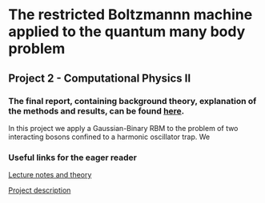 # The restricted Boltzmannn machine applied to the quantum many body problem
## Project 2 - Computational Physics II
### The final report, containing background theory, explanation of the methods and results, can be found [here]().

In this project we apply a Gaussian-Binary RBM to the problem of two interacting bosons confined to a harmonic oscillator trap. We


### Useful links for the eager reader

[Lecture notes and theory](http://compphysics.github.io/ComputationalPhysics2/doc/LectureNotes/_build/html/intro.html)

[Project description](http://compphysics.github.io/ComputationalPhysics2/doc/Projects/2021/Project2/Project2ML/pdf/Project2ML.pdf)
